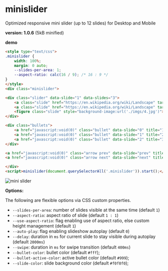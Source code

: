 # minislider

Optimized responsive mini slider (up to 12 slides) for Desktop and Mobile


**version: 1.0.6** (5kB minified)


**demo**


```html
<style type="text/css">
.minislider {
    width: 100%;
    margin: 0 auto;
    --slides-per-area: 1;
    --aspect-ratio: calc(16 / 9); /* 16 : 9 */
}
</style>
<div class="minislider">

<div class="slider" data-slide="1" data-slides="3">
    <a class="slide" href="https://en.wikipedia.org/wiki/Landscape" target="_blank" style="background-image:url('./imgs/1.jpg')"></a>
    <a class="slide" href="https://en.wikipedia.org/wiki/Landscape" target="_blank" style="background-image:url('./imgs/3.jpg')"></a>
    <figure class="slide" style="background-image:url('./imgs/4.jpg')"></figure>
</div>

<div class="bullets">
    <a href="javascript:void(0)" class="bullet" data-slide="0" title="1"></a>
    <a href="javascript:void(0)" class="bullet" data-slide="1" title="2"></a>
    <a href="javascript:void(0)" class="bullet" data-slide="2" title="3"></a>
</div>

<a href="javascript:void(0)" class="arrow prev" data-slide="prev" title="Previous"></a>
<a href="javascript:void(0)" class="arrow next" data-slide="next" title="Next"></a>

</div>
<script>minislider(document.querySelectorAll('.minislider')).start();</script>
```

![mini slider](/minislider.gif)

**Options:**

The following are flexible options via CSS custom properties.

* `--slides-per-area`: number of slides visible at the same time (default `1`)
* `--aspect-ratio`: aspect ratio of slide (default `1 : 1`)
* `--use-aspect-ratio`: flag enabling use of aspect ratio, else custom height management (default `1`)
* `--auto-play`: flag enabling slideshow autoplay (default `0`)
* `--delay`: duration in `ms` for current slide to stay visible during autoplay (default `2000ms`)
* `--swipe`: duration in `ms` for swipe transition (default `400ms`)
* `--bullet-color`: bullet color (default `#fff`);
* `--bullet-active-color`: active bullet color (default `#999`);
* `--slide-color`: slide background color (default `#f0f0f0`);
